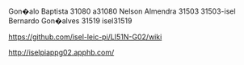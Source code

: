 Gon�alo Baptista 31080 a31080
Nelson Almendra 31503 31503-isel
Bernardo Gon�alves 31519 isel31519

https://github.com/isel-leic-pi/LI51N-G02/wiki

http://iselpiappg02.apphb.com/